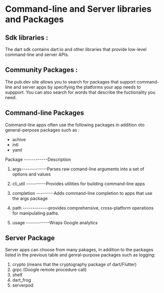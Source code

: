 #   Command-line and Server libraries and Packages

## Sdk libraries : 

The dart sdk contains dart:io and other libraries that provide low-level command-line and server APIs.


## Community Packages :

 The pub.dev site allows you to search for packages that support command-line and server apps by specifying the platforms your app needs to suppport. You can also search for words that describe the fuctionality you need.


 ## Command-line Packages

Command-line apps often use the following packages in addition oto general-perpose packages such as : 
  - achive
  - intl
  - yaml


  Package ------------Description

  1. args-------------Parses raw comand-line arguments into a set of options and values

  2. cli_util ----------Provides utilities for building command-line apps

  3. completion ---------Adds command-line completion to apps that use the args package

  4. path -------------provides comprehensive, cross-platform operations for manipulating paths.

  5. usage ------------Wraps Google analytics 





## Server Package

Server apps can choose from many pakages, in addition to the packages listed in the previous table and genral-purpose packages such as logging:

1. crypto (means that the cryptography package of dart/Flutter)
2. grpc (Google remote procedure call)
3. shelf
4. dart_frog
5. serverpod 